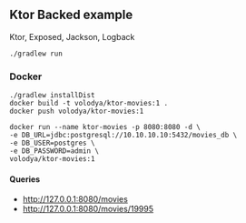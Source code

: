 ## Ktor Backed example

Ktor, Exposed, Jackson, Logback

`./gradlew run`

### Docker

```shell
./gradlew installDist
docker build -t volodya/ktor-movies:1 .
docker push volodya/ktor-movies:1
```

```shell
docker run --name ktor-movies -p 8080:8080 -d \
-e DB_URL=jdbc:postgresql://10.10.10.10:5432/movies_db \
-e DB_USER=postgres \
-e DB_PASSWORD=admin \
volodya/ktor-movies:1
```

#### Queries

* http://127.0.0.1:8080/movies
* http://127.0.0.1:8080/movies/19995

